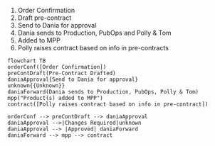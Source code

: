 1. Order Confirmation
2. Draft pre-contract
3. Send to Dania for approval
4. Dania sends to Production, PubOps and Polly & Tom
5. Added to MPP
6. Polly raises contract based on info in pre-contracts
```mermaid
flowchart TB
orderConf([Order Confirmation])
preContDraft(Pre-Contract Drafted)
daniaApproval{Send to Dania for approval}
unknown{{Unknown}}
daniaForward(Dania sends to Production, PubOps, Polly & Tom)
mpp("Product(s) added to MPP")
contract([Polly raises contract based on info in pre-contract])

orderConf --> preContDraft --> daniaApproval
daniaApproval -->|Changes Required|unknown
daniaApproval --> |Approved| daniaForward
daniaForward --> mpp --> contract
```